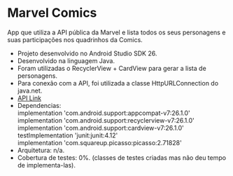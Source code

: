# Marvel Comics
App que utiliza a API pública da Marvel e lista todos os seus personagens e suas participações nos quadrinhos da Comics.

- Projeto desenvolvido no Android Studio SDK 26.
- Desenvolvido na linguagem Java.
- Foram utilizadas o RecyclerView + CardView para gerar a lista de personagens.
- Para conexão com a API, foi utilizada a classe HttpURLConnection do java.net.
- <a href="https://developer.marvel.com/">API Link</a> 
- Dependencias:  
    implementation 'com.android.support:appcompat-v7:26.1.0'  
    implementation 'com.android.support:recyclerview-v7:26.1.0'  
    implementation 'com.android.support:cardview-v7:26.1.0'  
    testImplementation 'junit:junit:4.12'  
    implementation 'com.squareup.picasso:picasso:2.71828'
- Arquitetura: n/a.
- Cobertura de testes: 0%. (classes de testes criadas mas não deu tempo de implementa-las). 
